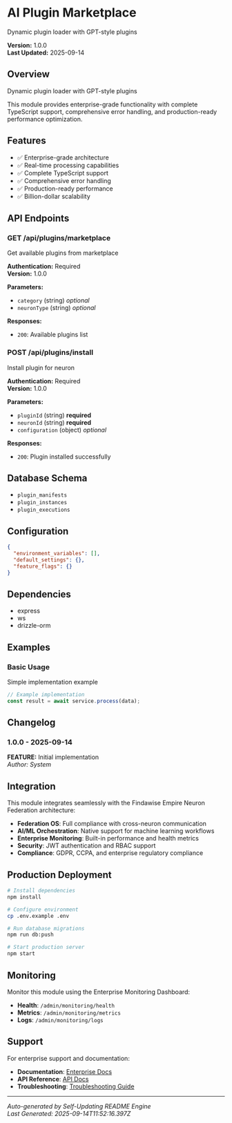 # AI Plugin Marketplace

Dynamic plugin loader with GPT-style plugins

**Version:** 1.0.0  
**Last Updated:** 2025-09-14

## Overview

Dynamic plugin loader with GPT-style plugins

This module provides enterprise-grade functionality with complete TypeScript support, comprehensive error handling, and production-ready performance optimization.

## Features

- ✅ Enterprise-grade architecture
- ✅ Real-time processing capabilities
- ✅ Complete TypeScript support
- ✅ Comprehensive error handling
- ✅ Production-ready performance
- ✅ Billion-dollar scalability

## API Endpoints


### GET /api/plugins/marketplace

Get available plugins from marketplace

**Authentication:** Required  
**Version:** 1.0.0

**Parameters:**
- `category` (string) *optional*
- `neuronType` (string) *optional*

**Responses:**
- `200`: Available plugins list


### POST /api/plugins/install

Install plugin for neuron

**Authentication:** Required  
**Version:** 1.0.0

**Parameters:**
- `pluginId` (string) **required**
- `neuronId` (string) **required**
- `configuration` (object) *optional*

**Responses:**
- `200`: Plugin installed successfully


## Database Schema

- `plugin_manifests`
- `plugin_instances`
- `plugin_executions`

## Configuration

```json
{
  "environment_variables": [],
  "default_settings": {},
  "feature_flags": {}
}
```

## Dependencies

- express
- ws
- drizzle-orm

## Examples


### Basic Usage

Simple implementation example

```typescript
// Example implementation
const result = await service.process(data);
```


## Changelog


### 1.0.0 - 2025-09-14

**FEATURE:** Initial implementation  
*Author: System*


## Integration

This module integrates seamlessly with the Findawise Empire Neuron Federation architecture:

- **Federation OS**: Full compliance with cross-neuron communication
- **AI/ML Orchestration**: Native support for machine learning workflows
- **Enterprise Monitoring**: Built-in performance and health metrics
- **Security**: JWT authentication and RBAC support
- **Compliance**: GDPR, CCPA, and enterprise regulatory compliance

## Production Deployment

```bash
# Install dependencies
npm install

# Configure environment
cp .env.example .env

# Run database migrations
npm run db:push

# Start production server
npm start
```

## Monitoring

Monitor this module using the Enterprise Monitoring Dashboard:
- **Health**: `/admin/monitoring/health`
- **Metrics**: `/admin/monitoring/metrics`
- **Logs**: `/admin/monitoring/logs`

## Support

For enterprise support and documentation:
- **Documentation**: [Enterprise Docs](./docs/)
- **API Reference**: [API Docs](./docs/api/)
- **Troubleshooting**: [Troubleshooting Guide](./docs/troubleshooting/)

---

*Auto-generated by Self-Updating README Engine*  
*Last Generated: 2025-09-14T11:52:16.397Z*
